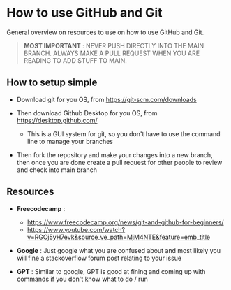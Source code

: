 # How to use GitHub and Git

General overview on resources to use on how to use GitHub and Git.

> **MOST IMPORTANT** : NEVER PUSH DIRECTLY INTO THE MAIN BRANCH. ALWAYS MAKE A PULL REQUEST WHEN YOU ARE READING TO ADD STUFF TO MAIN.

## How to setup simple

- Download git for you OS, from https://git-scm.com/downloads

- Then download Github Desktop for you OS, from https://desktop.github.com/
  - This is a GUI system for git, so you don't have to use the command line to manage your branches

- Then fork the repository and make your changes into a new branch, then once you are done create a pull request for other people to review and check into main branch

## Resources

- **Freecodecamp** : 
  - https://www.freecodecamp.org/news/git-and-github-for-beginners/
  - https://www.youtube.com/watch?v=RGOj5yH7evk&source_ve_path=MjM4NTE&feature=emb_title

- **Google** : Just google what you are confused about and most likely you will fine a stackoverflow forum post relating to your issue

- **GPT** : Similar to google, GPT is good at fining and coming up with commands if you don't know what to do / run